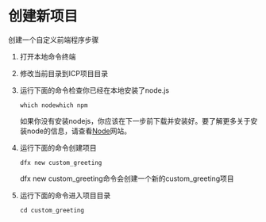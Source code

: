 # 创建新项目

创建一个自定义前端程序步骤‌

1. 打开本地命令终端
2. 修改当前目录到ICP项目目录
3. 运行下面的命令检查你已经在本地安装了node.js

   ```text
   which nodewhich npm
   ```

   如果你没有安装nodejs，你应该在下一步前下载并安装好。要了解更多关于安装node的信息，请查看[Node](https://nodejs.org/en/)网站。

4. 运行下面的命令创建项目

   ```text
   dfx new custom_greeting
   ```

   dfx new custom\_greeting命令会创建一个新的custom\_greeting项目

5. 运行下面的命令进入项目目录

   ```text
   cd custom_greeting
   ```

